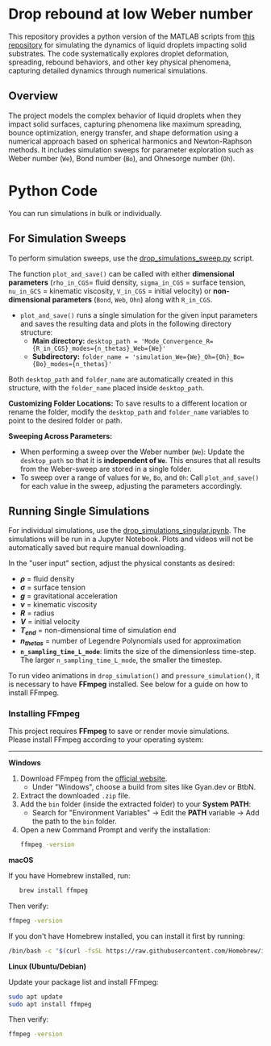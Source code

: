 # Drop rebound at low Weber number
This repository provides a python version of the MATLAB scripts from [this repository](https://github.com/harrislab-brown/LowWeberDropRebound?tab=readme-ov-file) for simulating the dynamics of liquid droplets impacting solid substrates. The code systematically explores droplet deformation, spreading, rebound behaviors, and other key physical phenomena, capturing detailed dynamics through numerical simulations.

## Overview 
The project models the complex behavior of liquid droplets when they impact solid surfaces, capturing phenomena like maximum spreading, bounce optimization, energy transfer, and shape deformation using a numerical approach based on spherical harmonics and Newton-Raphson methods. It includes simulation sweeps for parameter exploration such as Weber number (`We`), Bond number (`Bo`), and Ohnesorge number (`Oh`).

# Python Code
You can run simulations in bulk or individually. 
## For Simulation Sweeps
To perform simulation sweeps, use the [drop_simulations_sweep.py](https://github.com/Katiekuehr/Drop_Simulations/blob/main/drop_simulations_sweep.py) script. 

The function `plot_and_save()` can be called with either **dimensional parameters** (`rho_in_CGS`= fluid density, `sigma_in_CGS` = surface tension, `nu_in_GCS` = kinematic viscosity, `V_in_CGS` = initial velocity) or **non-dimensional parameters** (`Bond`, `Web`, `Ohn`) along with `R_in_CGS`.

- `plot_and_save()` runs a single simulation for the given input parameters and saves the resulting data and plots in the following directory structure:
  - **Main directory:** `desktop_path = 'Mode_Convergence_R={R_in_CGS}_modes={n_thetas}_Web={We}'`
  - **Subdirectory:** `folder_name = 'simulation_We={We}_Oh={Oh}_Bo={Bo}_modes={n_thetas}'`
  
Both `desktop_path` and `folder_name` are automatically created in this structure, with the `folder_name` placed inside `desktop_path`.

**Customizing Folder Locations:**
To save results to a different location or rename the folder, modify the `desktop_path` and `folder_name` variables to point to the desired folder or path.

**Sweeping Across Parameters:**
- When performing a sweep over the Weber number (`We`): Update the `desktop_path` so that it is **independent of `We`**. This ensures that all results from the Weber-sweep are stored in a single folder.
- To sweep over a range of values for `We`, `Bo`, and `Oh`: Call `plot_and_save()` for each value in the sweep, adjusting the parameters accordingly.


## Running Single Simulations

For individual simulations, use the [drop_simulations_singular.ipynb](https://github.com/Katiekuehr/Drop_Simulations/blob/main/drop_simulations_singular.ipynb). The simulations will be run in a Jupyter Notebook. Plots and videos will not be automatically saved but require manual downloading. 

In the "user input" section, adjust the physical constants as desired:
- **$\rho$** = fluid density
- **$\sigma$** = surface tension
- **$g$** = gravitational acceleration
- **$\nu$** = kinematic viscosity
- **$R$** = radius
- **$V$** = initial velocity
- **$T_{end}$** = non-dimensional time of simulation end
- **$n_{thetas}$** = number of Legendre Polynomials used for approximation
- **`n_sampling_time_L_mode`**: limits the size of the dimensionless time-step. The larger `n_sampling_time_L_mode`, the smaller the timestep.

To run video animations in `drop_simulation()` and `pressure_simulation()`, it is necessary to have **FFmpeg** installed. See below for a guide on how to install FFmpeg.


### Installing FFmpeg

This project requires **FFmpeg** to save or render movie simulations.  
Please install FFmpeg according to your operating system:

---

**Windows**
1. Download FFmpeg from the [official website](https://ffmpeg.org/download.html).
   - Under "Windows", choose a build from sites like Gyan.dev or BtbN.
2. Extract the downloaded `.zip` file.
3. Add the `bin` folder (inside the extracted folder) to your **System PATH**:
   - Search for "Environment Variables" → Edit the **PATH** variable → Add the path to the `bin` folder.
4. Open a new Command Prompt and verify the installation:
   ```bash
   ffmpeg -version
   ```

**macOS**

If you have Homebrew installed, run:
```bash
   brew install ffmpeg
```
Then verify: 
```bash
ffmpeg -version
```
If you don't have Homebrew installed, you can install it first by running:
```bash
/bin/bash -c "$(curl -fsSL https://raw.githubusercontent.com/Homebrew/install/HEAD/install.sh)"
```

**Linux (Ubuntu/Debian)**

Update your package list and install FFmpeg:
```bash
sudo apt update
sudo apt install ffmpeg
```
Then verify:
```bash
ffmpeg -version
```


